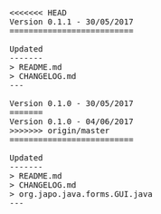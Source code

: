 <pre>

<<<<<<< HEAD
Version 0.1.1 - 30/05/2017
==========================

Updated
-------
> README.md
> CHANGELOG.md
---

Version 0.1.0 - 30/05/2017
=======
Version 0.1.0 - 04/06/2017
>>>>>>> origin/master
==========================

Updated
-------
> README.md
> CHANGELOG.md
> org.japo.java.forms.GUI.java
---

</pre>
